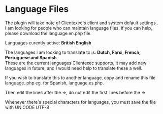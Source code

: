 Language Files
==============

The plugin will take note of Clientexec's client and system default settings . I am looking for people who can maintain language files, if you can help, please download the language.en.php file.

Languages curently active: **British English**

The languages I am looking to translate to is: **Dutch, Farsi, French, Portuguese and Spanish**.  
These are the current languages Clientexec supports, it may add new languages in future, and I would need help to translate these a well.


If you wish to translate this to another language, copy and rename this file language.<language code>.php eg. for Spanish, language.es.php.

Then edit the lines after the =>, do not edit the first lines before the =>

Whenever there's special characters for languages, you must save the file with UNICODE UTF-8
